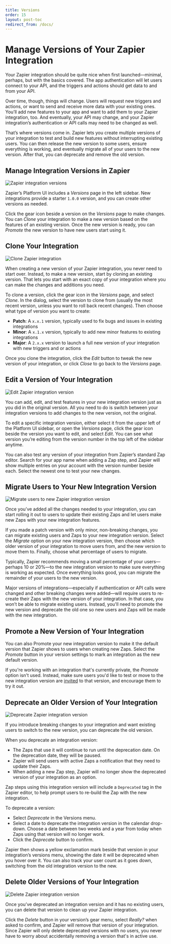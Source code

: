 ```yaml
---
title: Versions
order: 15
layout: post-toc
redirect_from: /docs/
---
```


# Manage Versions of Your Zapier Integration

Your Zapier integration should be quite nice when first launched—minimal, perhaps, but with the basics covered. The app authentication will let users connect to your API, and the triggers and actions should get data to and from your API.

Over time, though, things will change. Users will request new triggers and actions, or want to send and receive more data with your existing ones. You’ll add new features to your app and want to add them to your Zapier integration, too. And eventually, your API may change, and your Zapier integration’s authentication or API calls may need to be changed as well.

That’s where versions come in. Zapier lets you create multiple versions of your integration to test and build new features without interrupting existing users. You can then release the new version to some users, ensure everything is working, and eventually migrate all of your users to the new version. After that, you can deprecate and remove the old version.

## Manage Integration Versions in Zapier

![Zapier integration versions](https://cdn.zapier.com/storage/photos/4294ed1a2f6c7e3980cb9ac9c43f8655.png)

Zapier’s Platform UI includes a _Versions_ page in the left sidebar. New integrations provide a starter `1.0.0` version, and you can create other versions as needed.

Click the gear icon beside a version on the _Versions_ page to make changes. You can _Clone_ your integration to make a new version based on the features of an existing version. Once the new version is ready, you can _Promote_ the new version to have new users start using it.

## Clone Your Integration

![Clone Zapier integration](https://cdn.zapier.com/storage/photos/dca2130ce5dddca928519ad60130d35a.png)

When creating a new version of your Zapier integration, you never need to start over. Instead, to make a new version, start by cloning an existing version. That lets you start with an exact copy of your integration where you can make the changes and additions you need.

To clone a version, click the gear icon in the _Versions_ page, and select _Clone_. In the dialog, select the version to clone from (usually the most recent version, unless you want to roll back recent changes). Then choose what type of version you want to create:

- **Patch**: A `x.x.1` version, typically used to fix bugs and issues in existing integrations
- **Minor**: A `x.1.x` version, typically to add new minor features to existing integrations
- **Major**: A `2.x.x` version to launch a full new version of your integration with new triggers and or actions

Once you clone the integration, click the _Edit_ button to tweak the new version of your integration, or click _Close_ to go back to the _Versions_ page.

## Edit a Version of Your Integration

![Edit Zapier integration version](https://cdn.zapier.com/storage/photos/a506b0a211b75a473fe71a59781eca12.png)

You can add, edit, and test features in your new integration version just as you did in the original version. All you need to do is switch between your integration versions to add changes to the new version, not the original.

To edit a specific integration version, either select it from the upper left of the Platform UI sidebar, or open the _Versions_ page, click the gear icon beside the version you want to edit, and select _Edit_. You can see  what version you’re editing from the version number in the top left of the sidebar anytime.

You can also test any version of your integration from Zapier’s standard Zap editor. Search for your app name when adding a Zap step, and Zapier will show multiple entries on your account with the version number beside each. Select the newest one to test your new changes.

## Migrate Users to Your New Integration Version

![Migrate users to new Zapier integration version](https://cdn.zapier.com/storage/photos/49423feb86f237b5186d7efdcaf2ac53.png)

Once you’ve added all the changes needed to your integration, you can start rolling it out to users to update their existing Zaps and let users make new Zaps with your new integration features.

If you made a patch version with only minor, non-breaking changes, you can migrate existing users and Zaps to your new integration version. Select the _Migrate_ option on your new integration version, then choose which older version of your integration to move users from, and the new version to move them to. Finally, choose what percentage of users to migrate. 

Typically, Zapier recommends moving a small percentage of your users—perhaps 10 or 20%—to the new integration version to make sure everything is working as expected. Once everything looks good, you can migrate the remainder of your users to the new version.

Major versions of integrations—especially if authentication or API calls were changed and other breaking changes were added—will require users to re-create their Zaps with the new version of your integration. In that case, you won’t be able to migrate existing users. Instead, you'll need to promote the new version and deprecate the old one so new users and Zaps will be made with the new integration.

## Promote a New Version of Your Integration

You can also Promote your new integration version to make it the default version that Zapier shows to users when creating new Zaps. Select the _Promote_ button in your version settings to mark an integration as the new default version.

If you're working with an integration that's currently private, the _Promote_ option isn't used. Instead, make sure users you'd like to test or move to the new integration version are [invited](./testing#how-to-invite-others-to-test-new-integrations) to that version, and encourage them to try it out.

## Deprecate an Older Version of Your Integration

![Deprecate Zapier integration version](https://cdn.zapier.com/storage/photos/dd6acdd75278ecd733a5f3945ea641a2.png)

If you introduce breaking changes to your integration and want existing users to switch to the new version, you can deprecate the old version.

When you deprecate an integration version:

* The Zaps that use it will continue to run until the deprecation date. On the deprecation date, they will be paused.
* Zapier will send users with active Zaps a notification that they need to update their Zaps.
* When adding a new Zap step, Zapier will no longer show the deprecated version of your integration as an option.

Zap steps using this integration version will include a `Deprecated` tag in the Zapier editor, to help prompt users to re-build the Zap with the new integration.

To deprecate a version:

* Select _Deprecate_ in the Versions menu.
* Select a date to deprecate the integration version in the calendar drop-down. Choose a date between two weeks and a year from today when Zaps using that version will no longer work. 
* Click the _Deprecate_ button to confirm.

Zapier then shows a yellow exclamation mark beside that version in your integration’s versions menu, showing the date it will be deprecated when you hover over it. You can also track your user count as it goes down, switching from the old integration version to the new.

## Delete Older Versions of Your Integration

![Delete Zapier integration version](https://cdn.zapier.com/storage/photos/86bf4dbabd06b989d7717f95e8479fba.png)

Once you’ve deprecated an integration version and it has no existing users, you can delete that version to clean up your Zapier integration.

Click the _Delete_ button in your version’s gear menu, select _Really?_ when asked to confirm, and Zapier will remove that version of your integration. Since Zapier will only delete deprecated versions with no users, you never have to worry about accidentally removing a version that's in active use.
